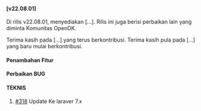 #### [v22.08.01]

Di rilis v22.08.01, menyediakan [...]. Rilis ini juga berisi perbaikan lain yang diminta Komunitas OpenDK.

Terima kasih pada [...] yang terus berkontribusi. Terima kasih pula pada [...] yang baru mulai berkontribusi.

#### Penambahan Fitur

#### Perbaikan BUG

#### TEKNIS
1. [#318](https://github.com/OpenSID/OpenDK/pull/318) Update Ke laraver 7.x
